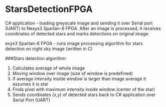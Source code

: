 # StarsDetectionFPGA

C# application - loading greyscale image and sending it over Serial port (UART) to Nexys3 Spartan-6 FPGA. After an image is processed, it receives coordinates of detected stars and marks detections on original image.

exys3 Spartan-6 FPGA - runs image processing algorithm for stars detection on night sky image (written in C)

###Stars detection algorithm:<br />
1. Calculates average of whole image <br />
2. Moving window over image (size of window is predefined) <br />
3. If average intensity inside window is larger than image average it assumes it is star<br />
4. Finds pixel with maximum intensity inside window (center of the star) <br />
5. Sends coordinates (x,y) of detected stars back to C# application over Serial Port (UART) <br />
